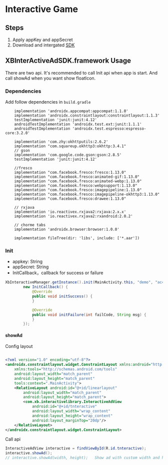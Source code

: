 
# Interactive Game


## Steps

1. Apply appKey and appSecret
2. Download and intergated [SDK](sdk/ig/xbinteractivelibrary-release.aar)


## XBInterActiveAdSDK.framework Usage

There are two api. It's recommended to call Init api when app is start.
And call showAd when you want show floatIcon.

### Dependencies

Add follow dependencies in `build.gradle`
```
    implementation 'androidx.appcompat:appcompat:1.1.0'
    implementation 'androidx.constraintlayout:constraintlayout:1.1.3'
    testImplementation 'junit:junit:4.12'
    androidTestImplementation 'androidx.test.ext:junit:1.1.1'
    androidTestImplementation 'androidx.test.espresso:espresso-core:3.2.0'

    implementation 'com.zhy:okhttputils:2.6.2'
    implementation "com.squareup.okhttp3:okhttp:3.4.1"
    // gson
    implementation 'com.google.code.gson:gson:2.8.5'
    testImplementation 'junit:junit:4.12'

    //fresco
    implementation "com.facebook.fresco:fresco:1.13.0"
    implementation "com.facebook.fresco:animated-gif:1.13.0"
    implementation "com.facebook.fresco:animated-webp:1.13.0"
    implementation "com.facebook.fresco:webpsupport:1.13.0"
    implementation "com.facebook.fresco:imagepipeline:1.13.0"
    implementation "com.facebook.fresco:imagepipeline-okhttp3:1.13.0"
    implementation "com.facebook.fresco:drawee:1.13.0"

    // rxjava
    implementation 'io.reactivex.rxjava2:rxjava:2.x.x'
    implementation 'io.reactivex.rxjava2:rxandroid:2.0.2'

    // chorme tabs
    implementation 'androidx.browser:browser:1.0.0'

    implementation fileTree(dir: 'libs', include: ['*.aar'])
```

### Init
* appkey: String
* appSecret: String
* InitCallback，callback for success or failure

``` java 
XbInteractiveManager.getInstance().init(MainActivity.this, "demo", "ac4a10da9e7f62adb59dbe7f62adb59dbe770e8d",
        new InitCallback() {
            @Override
            public void initSuccess() {
            }

            @Override
            public void initFailure(int failCode, String msg) {
            }
        });

```
  
#### showAd

Config layout


``` xml

<?xml version="1.0" encoding="utf-8"?>
<androidx.constraintlayout.widget.ConstraintLayout xmlns:android="http://schemas.android.com/apk/res/android"
    xmlns:tools="http://schemas.android.com/tools"
    android:layout_width="match_parent"
    android:layout_height="match_parent"
    tools:context=".MainActivity">
    <RelativeLayout android:id="@+id/linearlayout"
        android:layout_width="match_parent"
        android:layout_height="match_parent">
        <com.xb.interactivelibrary.InteractiveAdView
            android:id="@+id/tnteractive"
            android:layout_width="wrap_content"
            android:layout_height="wrap_content"
            android:layout_marginTop="20dp"/>
    </RelativeLayout>
</androidx.constraintlayout.widget.ConstraintLayout>

```

Call api

``` java
InteractiveAdView interactive = findViewById(R.id.tnteractive);
interactive.showAd();  
// interactive.showAd(width, height);   Show ad with custom width and height
```
